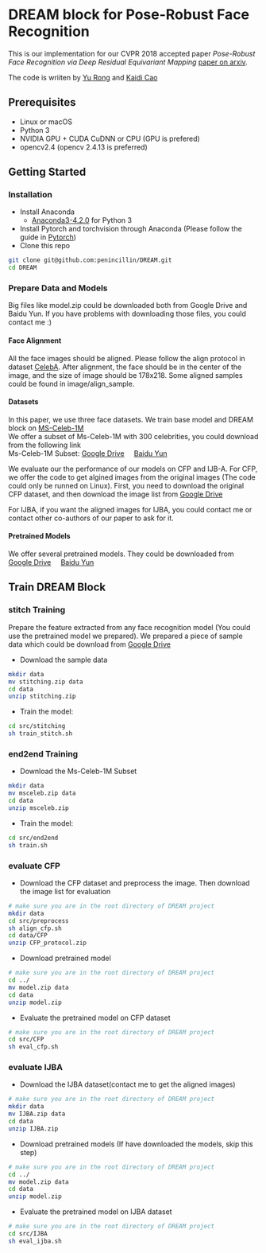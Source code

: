 # DREAM block for Pose-Robust Face Recognition
This is our implementation for our CVPR 2018 accepted paper *Pose-Robust Face Recognition via Deep Residual Equivariant Mapping* [paper on arxiv](https://arxiv.org/list/cs.CV/recent).

The code is wriiten by [Yu Rong](https://github.com/penincillin) and [Kaidi Cao](https://github.com/CarlyleCao)

## Prerequisites
- Linux or macOS
- Python 3
- NVIDIA GPU + CUDA CuDNN or CPU (GPU is prefered)
- opencv2.4 (opencv 2.4.13 is preferred)

## Getting Started
### Installation
- Install Anaconda 
    - [Anaconda3-4.2.0](https://repo.continuum.io/archive/Anaconda3-4.2.0-Linux-x86_64.sh) for Python 3
- Install Pytorch and torchvision through Anaconda (Please follow the guide in [Pytorch](pytorch.org))
- Clone this repo
```bash
git clone git@github.com:penincillin/DREAM.git
cd DREAM
```
### Prepare Data and Models
Big files like model.zip could be downloaded both from Google Drive and Baidu Yun. If you have problems with downloading those files, you could contact me :)
#### Face Alignment
All the face images should be aligned. Please follow the align protocol in dataset [CelebA](http://mmlab.ie.cuhk.edu.hk/projects/CelebA.html). After alignment, the face should be in the center of the image, and the size of image should be 178x218. Some aligned samples could be found in image/align_sample.

#### Datasets
In this paper, we use three face datasets. We train base model and DREAM block on [MS-Celeb-1M](https://www.microsoft.com/en-us/research/project/ms-celeb-1m-challenge-recognizing-one-million-celebrities-real-world/)  
We offer a subset of Ms-Celeb-1M with 300 celebrities, you could download from the following link  
Ms-Celeb-1M Subset: [Google Drive](https://drive.google.com/file/d/1om0pbwBX4RZHVuI3QXVrBj9mLtOK2PV8/view?usp=sharing) &nbsp; &nbsp; [Baidu Yun](https://pan.baidu.com/s/1Zviee1QXnB7noArpAoy7Iw)  

We evaluate our the performance of our models on CFP and IJB-A.
For CFP, we offer the code to get algined images from the original images (The code could only be runned on Linux). First, you need to download the original CFP dataset, and then download the image list from [Google Drive](https://drive.google.com/file/d/1B9QGThNd_-4Pg8O3si-EUYU9Px748p1C/view?usp=sharing)

For IJBA, if you want the aligned images for IJBA, you could contact me or contact other co-authors of our paper to ask for it.  

#### Pretrained Models
We offer several pretrained models. They could be downloaded from [Google Drive](https://drive.google.com/open?id=1CrWbsyAvqTA14ET2wvks_4U2_h1P52qK) &nbsp; &nbsp; [Baidu Yun](https://pan.baidu.com/s/1LQmWZss0QoRc_chVIHsR_Q)

## Train DREAM Block
### stitch Training
Prepare the feature extracted from any face recognition model (You could use the pretrained model we prepared). We prepared a piece of sample data which could be download from [Google Drive](https://drive.google.com/file/d/1x1K8MxAnVtpfaN3DfO4bdcKH39mmplj-/view?usp=sharing)
- Download the sample data
```bash
mkdir data
mv stitching.zip data
cd data
unzip stitching.zip
```
- Train the model:
```bash
cd src/stitching
sh train_stitch.sh
```


### end2end Training
- Download the Ms-Celeb-1M Subset
```bash
mkdir data
mv msceleb.zip data
cd data
unzip msceleb.zip
```
- Train the model:
```bash
cd src/end2end
sh train.sh
```
### evaluate CFP
- Download the CFP dataset and preprocess the image. Then download the image list for evaluation
```bash
# make sure you are in the root directory of DREAM project
mkdir data
cd src/preprocess
sh align_cfp.sh
cd data/CFP
unzip CFP_protocol.zip
```
- Download pretrained model
```bash
# make sure you are in the root directory of DREAM project
cd ../ 
mv model.zip data
cd data
unzip model.zip
```
- Evaluate the pretrained model on CFP dataset
```bash
# make sure you are in the root directory of DREAM project
cd src/CFP
sh eval_cfp.sh
```

### evaluate IJBA
- Download the IJBA dataset(contact me to get the aligned images)
```bash
# make sure you are in the root directory of DREAM project
mkdir data
mv IJBA.zip data
cd data
unzip IJBA.zip
```
- Download pretrained models (If have downloaded the models, skip this step)
```bash
# make sure you are in the root directory of DREAM project
cd ../ 
mv model.zip data
cd data
unzip model.zip
```
- Evaluate the pretrained model on IJBA dataset
```bash
# make sure you are in the root directory of DREAM project
cd src/IJBA
sh eval_ijba.sh
```
